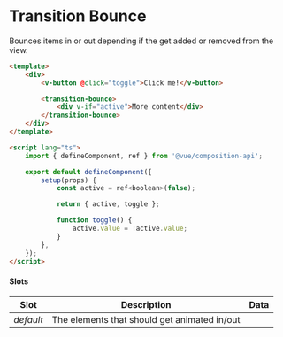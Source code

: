 # Transition Bounce

Bounces items in or out depending if the get added or removed from the view.

```html
<template>
	<div>
		<v-button @click="toggle">Click me!</v-button>

		<transition-bounce>
			<div v-if="active">More content</div>
		</transition-bounce>
	</div>
</template>

<script lang="ts">
	import { defineComponent, ref } from '@vue/composition-api';

	export default defineComponent({
		setup(props) {
			const active = ref<boolean>(false);

			return { active, toggle };

			function toggle() {
				active.value = !active.value;
			}
		},
	});
</script>
```

#### Slots

| Slot      | Description                                  | Data |
| --------- | -------------------------------------------- | ---- |
| _default_ | The elements that should get animated in/out |      |
